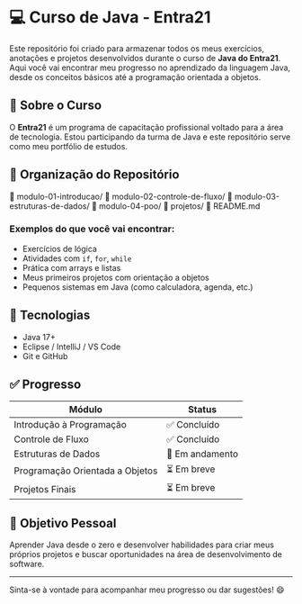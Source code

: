 # 💻 Curso de Java - Entra21

Este repositório foi criado para armazenar todos os meus exercícios, anotações e projetos desenvolvidos durante o curso de **Java do Entra21**. Aqui você vai encontrar meu progresso no aprendizado da linguagem Java, desde os conceitos básicos até a programação orientada a objetos.

## 📌 Sobre o Curso

O **Entra21** é um programa de capacitação profissional voltado para a área de tecnologia. Estou participando da turma de Java e este repositório serve como meu portfólio de estudos.

## 📂 Organização do Repositório
📁 modulo-01-introducao/ 
📁 modulo-02-controle-de-fluxo/ 
📁 modulo-03-estruturas-de-dados/ 
📁 modulo-04-poo/ 
📁 projetos/ 
📄 README.md

### Exemplos do que você vai encontrar:
- Exercícios de lógica
- Atividades com `if`, `for`, `while`
- Prática com arrays e listas
- Meus primeiros projetos com orientação a objetos
- Pequenos sistemas em Java (como calculadora, agenda, etc.)

## 🚀 Tecnologias

- Java 17+
- Eclipse / IntelliJ / VS Code
- Git e GitHub

## ✅ Progresso

| Módulo                          | Status         |
|--------------------------------|----------------|
| Introdução à Programação       | ✅ Concluído   |
| Controle de Fluxo              | ✅ Concluído   |
| Estruturas de Dados            | 🚧 Em andamento |
| Programação Orientada a Objetos| ⏳ Em breve    |
| Projetos Finais                | ⏳ Em breve    |

## 📖 Objetivo Pessoal

Aprender Java desde o zero e desenvolver habilidades para criar meus próprios projetos e buscar oportunidades na área de desenvolvimento de software.

---

Sinta-se à vontade para acompanhar meu progresso ou dar sugestões! 😄

